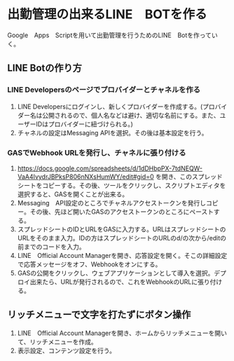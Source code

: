 # 出勤管理の出来るLINE　BOTを作る
Google　Apps　Scriptを用いて出勤管理を行うためのLINE　Botを作っていく。
## LINE Botの作り方
### LINE Developersのページでプロバイダーとチャネルを作る 
1.  LINE Developersにログインし、新しくプロバイダーを作成する。(プロバイダー名は公開されるので、個人名などは避け、適切な名前にする。また、ユーザーIDはプロバイダーに紐づけられる。)
2. チャネルの設定はMessaging APIを選択。その後は基本設定を行う。

### GASでWebhook URLを発行し、チャネルに張り付ける
1.  https://docs.google.com/spreadsheets/d/1dDHbpPX-7tdNEQW-VaA4IvydrJBPksP806nNXsHumWY/edit#gid=0 を開き、このスプレッドシートをコピーする。その後、ツールをクリックし、スクリプトエディタを選択すると、GASを開くことが出来る。
2. Messaging　API設定のところでチャネルアクセストークンを発行しコピー。その後、先ほど開いたGASのアクセストークンのところにペーストする。
3. スプレッドシートのIDとURLをGASに入力する。URLはスプレッドシートのURLをそのまま入力。IDの方はスプレッドシートのURLのd/の次から/editの前までのコードを入力。
4. LINE　Official Account Managerを開き、応答設定を開く。そこの詳細設定で応答メッセージをオフ、Webhookをオンにする。
5.  GASの公開をクリックし、ウェブアプリケーションとして導入を選択。デプロイ出来たら、URLが発行されるので、これをWebhookのURLに張り付ける。

## リッチメニューで文字を打たずにボタン操作
1. LINE　Official Account Managerを開き、ホームからリッチメニューを開いて、リッチメニューを作成。
2. 表示設定、コンテンツ設定を行う。